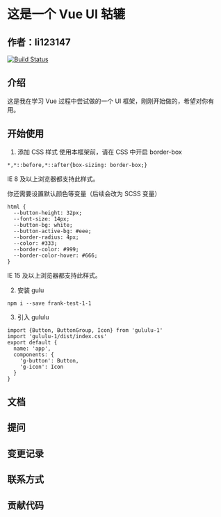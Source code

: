 # 这是一个 Vue UI 轱辘

## 作者：li123147

[![Build Status](https://travis-ci.org/li123147/gululu-1.svg?branch=master)](https://travis-ci.org/li123147/gululu-1)

## 介绍
  这是我在学习 Vue 过程中尝试做的一个 UI 框架，刚刚开始做的，希望对你有用。

## 开始使用

1. 添加 CSS 样式
  使用本框架前，请在 CSS 中开启 border-box

  ```
 *,*::before,*::after{box-sizing: border-box;}
  ```
  IE 8 及以上浏览器都支持此样式。

  你还需要设置默认颜色等变量（后续会改为 SCSS 变量）
  ```  
 html {
    --button-height: 32px;
    --font-size: 14px;
    --button-bg: white;
    --button-active-bg: #eee;
    --border-radius: 4px;
    --color: #333;
    --border-color: #999;
    --border-color-hover: #666;
  }
  ```
  IE 15 及以上浏览器都支持此样式。

2. 安装 gulu
  
  ```
  npm i --save frank-test-1-1
  ```

3. 引入 gululu
  ```
  import {Button, ButtonGroup, Icon} from 'gululu-1'
  import 'gululu-1/dist/index.css'
  export default {
    name: 'app',
    components: {
      'g-button': Button,
      'g-icon': Icon
    }
  }
  ```

## 文档

## 提问

## 变更记录

## 联系方式

## 贡献代码